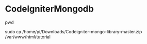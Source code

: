 # CodeIgniterMongodb


pwd

sudo cp /home/pi/Downloads/Codeigniter-mongo-library-master.zip /var/www/html/tutorial
